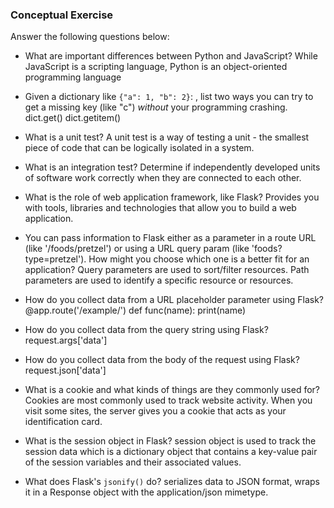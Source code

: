 ### Conceptual Exercise

Answer the following questions below:

- What are important differences between Python and JavaScript?
	While JavaScript is a scripting language, Python is an object-oriented programming language


- Given a dictionary like ``{"a": 1, "b": 2}``: , list two ways you
  can try to get a missing key (like "c") *without* your programming
  crashing.
	dict.get()
	dict.getitem()


- What is a unit test?
	A unit test is a way of testing a unit - the smallest piece of code that can be logically isolated in a system.


- What is an integration test?
	Determine if independently developed units of software work correctly when they are connected to each other. 


- What is the role of web application framework, like Flask?
	Provides you with tools, libraries and technologies that allow you to build a web application.


- You can pass information to Flask either as a parameter in a route URL
  (like '/foods/pretzel') or using a URL query param (like
  'foods?type=pretzel'). How might you choose which one is a better fit
  for an application?
	Query parameters are used to sort/filter resources. Path parameters are used to identify a specific resource or resources.


- How do you collect data from a URL placeholder parameter using Flask?
	@app.route('/example/<name>')
	def func(name):
    	print(name)


- How do you collect data from the query string using Flask?
	request.args['data']


- How do you collect data from the body of the request using Flask?
	request.json['data']


- What is a cookie and what kinds of things are they commonly used for?
	Cookies are most commonly used to track website activity. When you visit some sites, the server gives you a cookie that acts as your identification card. 


- What is the session object in Flask?
	session object is used to track the session data which is a dictionary object that contains a key-value pair of the session variables and their associated values.


- What does Flask's `jsonify()` do?
	serializes data to JSON format, wraps it in a Response object with the application/json mimetype.